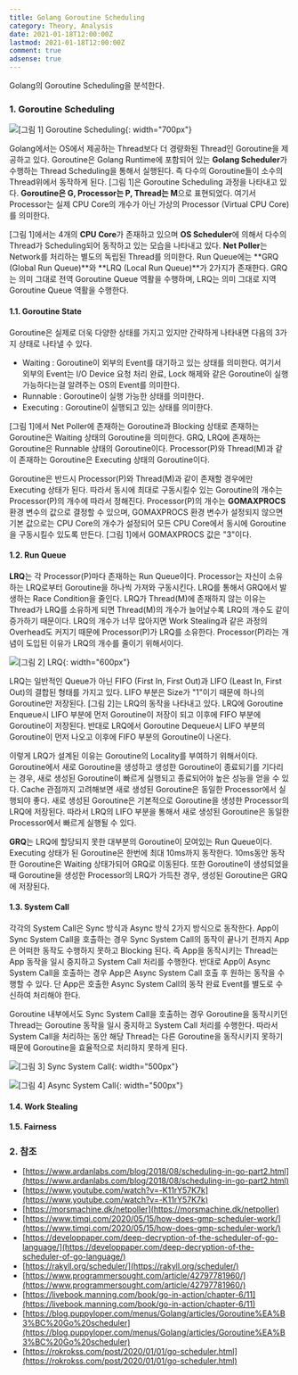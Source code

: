 ```yaml
---
title: Golang Goroutine Scheduling
category: Theory, Analysis
date: 2021-01-18T12:00:00Z
lastmod: 2021-01-18T12:00:00Z
comment: true
adsense: true
---
```


Golang의 Goroutine Scheduling을 분석한다.

### 1. Goroutine Scheduling

![[그림 1] Goroutine Scheduling]({{site.baseurl}}/images/theory_analysis/Golang_Goroutine_Scheduling/Golang_Goroutine_Scheduling.PNG){: width="700px"}

Golang에서는 OS에서 제공하는 Thread보다 더 경량화된 Thread인 Goroutine을 제공하고 있다. Goroutine은 Golang Runtime에 포함되어 있는 **Golang Scheduler**가 수행하는 Thread Scheduling을 통해서 실행된다. 즉 다수의 Goroutine들이 소수의 Thread위에서 동작하게 된다. [그림 1]은 Goroutine Scheduling 과정을 나타내고 있다. **Goroutine은 G, Processor는 P, Thread는 M**으로 표현되었다. 여기서 Processor는 실제 CPU Core의 개수가 아닌 가상의 Processor (Virtual CPU Core)를 의미한다.

[그림 1]에서는 4개의 **CPU Core**가 존재하고 있으며 **OS Scheduler**에 의해서 다수의 Thread가 Scheduling되어 동작하고 있는 모습을 나타내고 있다. **Net Poller**는 Network를 처리하는 별도의 독립된 Thread를 의미한다. Run Queue에는 **GRQ (Global Run Queue)**와 **LRQ (Local Run Queue)**가 2가지가 존재한다. GRQ는 의미 그대로 전역 Goroutine Queue 역활을 수행하며, LRQ는 의미 그대로 지역 Goroutine Queue 역활을 수행한다.

#### 1.1. Goroutine State

Goroutine은 실제로 더욱 다양한 상태를 가지고 있지만 간략하게 나타내면 다음의 3가지 상태로 나타낼 수 있다.

* Waiting : Goroutine이 외부의 Event를 대기하고 있는 상태를 의미한다. 여기서 외부의 Event는 I/O Device 요청 처리 완료, Lock 해제와 같은 Goroutine이 실행 가능하다는걸 알려주는 OS의 Event를 의미한다.
* Runnable : Goroutine이 실행 가능한 상태를 의미한다.
* Executing : Goroutine이 실행되고 있는 상태를 의미한다.

[그림 1]에서 Net Poller에 존재하는 Goroutine과 Blocking 상태로 존재하는 Goroutine은 Waiting 상태의 Goroutine을 의미한다. GRQ, LRQ에 존재하는 Goroutine은 Runnable 상태의 Goroutine이다. Processor(P)와 Thread(M)과 같이 존재하는 Goroutine은 Executing 상태의 Goroutine이다.

Goroutine은 반드시 Processor(P)와 Thread(M)과 같이 존재할 경우에만 Executing 상태가 된다. 따라서 동시에 최대로 구동시킬수 있는 Goroutine의 개수는 Processor(P)의 개수에 따라서 정해진다. Processor(P)의 개수는 **GOMAXPROCS** 환경 변수의 값으로 결정할 수 있으며, GOMAXPROCS 환경 변수가 설정되지 않으면 기본 값으로는 CPU Core의 개수가 설정되어 모든 CPU Core에서 동시에 Goroutine을 구동시킬수 있도록 만든다. [그림 1]에서 GOMAXPROCS 값은 "3"이다.

#### 1.2. Run Queue

**LRQ**는 각 Processor(P)마다 존재하는 Run Queue이다. Processor는 자신이 소유하는 LRQ로부터 Goroutine을 하나씩 가져와 구동시킨다. LRQ를 통해서 GRQ에서 발생하는 Race Condition을 줄인다. LRQ가 Thread(M)에 존재하지 않는 이유는 Thread가 LRQ를 소유하게 되면 Thread(M)의 개수가 늘어날수록 LRQ의 개수도 같이 증가하기 때문이다. LRQ의 개수가 너무 많아지면 Work Stealing과 같은 과정의 Overhead도 커지기 때문에 Processor(P)가 LRQ를 소유한다. Processor(P)라는 개념이 도입된 이유가 LRQ의 개수를 줄이기 위해서이다.

![[그림 2] LRQ]({{site.baseurl}}/images/theory_analysis/Golang_Goroutine_Scheduling/LRQ.PNG){: width="600px"}

LRQ는 일반적인 Queue가 아닌 FIFO (First In, First Out)과 LIFO (Least In, First Out)의 결합된 형태를 가지고 있다. LIFO 부분은 Size가 "1"이기 때문에 하나의 Goroutine만 저장된다. [그림 2]는 LRQ의 동작을 나타내고 있다. LRQ에 Goroutine Enqueue시 LIFO 부분에 먼저 Goroutine이 저장이 되고 이후에 FIFO 부분에 Goroutine이 저장된다. 반대로 LRQ에서 Goroutine Dequeue시 LIFO 부분의 Goroutine이 먼저 나오고 이후에 FIFO 부분의 Goroutine이 나온다.

이렇게 LRQ가 설계된 이유는 Goroutine의 Locality를 부여하기 위해서이다. Goroutine에서 새로 Goroutine을 생성하고 생성한 Goroutine이 종료되기를 기다리는 경우, 새로 생성된 Goroutine이 빠르게 실행되고 종료되어야 높은 성능을 얻을 수 있다. Cache 관점까지 고려해보면 새로 생성된 Goroutine은 동일한 Processor에서 실행되야 좋다. 새로 생성된 Goroutine은 기본적으로 Goroutine을 생성한 Processor의 LRQ에 저장된다. 따라서 LRQ의 LIFO 부분을 통해서 새로 생성된 Goroutine은 동일한 Processor에서 빠르게 실행될 수 있다.

**GRQ**는 LRQ에 할당되지 못한 대부분의 Goroutine이 모여있는 Run Queue이다. Executing 상태가 된 Goroutine은 한번에 최대 10ms까지 동작한다. 10ms동안 동작한 Goroutine은 Waiting 상태가되어 GRQ로 이동된다. 또한 Goroutine이 생성되었을때 Goroutine을 생성한 Processor의 LRQ가 가득찬 경우, 생성된 Goroutine은 GRQ에 저장된다.

#### 1.3. System Call

각각의 System Call은 Sync 방식과 Async 방식 2가지 방식으로 동작한다. App이 Sync System Call을 호출하는 경우 Sync System Call의 동작이 끝나기 전까지 App은 어떠한 동작도 수행하지 못하고 Blocking 된다. 즉 App을 동작시키는 Thread는 App 동작을 일시 중지하고 System Call 처리를 수행한다. 반대로 App이 Async System Call을 호출하는 경우 App은 Async System Call 호출 후 원하는 동작을 수행할 수 있다. 단 App은 호출한 Async System Call의 동작 완료 Event를 별도로 수신하여 처리해야 한다.

Goroutine 내부에서도 Sync System Call을 호출하는 경우 Goroutine을 동작시키던 Thread는 Goroutine 동작을 일시 중지하고 System Call 처리를 수행한다. 따라서 System Call을 처리하는 동안 해당 Thread는 다른 Goroutine을 동작시키지 못하기 때문에 Goroutine을 효율적으로 처리하지 못하게 된다.

![[그림 3] Sync System Call]({{site.baseurl}}/images/theory_analysis/Golang_Goroutine_Scheduling/Sync_System_Call.PNG){: width="500px"}

![[그림 4] Async System Call]({{site.baseurl}}/images/theory_analysis/Golang_Goroutine_Scheduling/Async_System_Call.PNG){: width="500px"}

#### 1.4. Work Stealing

#### 1.5. Fairness

### 2. 참조

* [https://www.ardanlabs.com/blog/2018/08/scheduling-in-go-part2.html](https://www.ardanlabs.com/blog/2018/08/scheduling-in-go-part2.html)
* [https://www.youtube.com/watch?v=-K11rY57K7k](https://www.youtube.com/watch?v=-K11rY57K7k)
* [https://morsmachine.dk/netpoller](https://morsmachine.dk/netpoller)
* [https://www.timqi.com/2020/05/15/how-does-gmp-scheduler-work/](https://www.timqi.com/2020/05/15/how-does-gmp-scheduler-work/)
* [https://developpaper.com/deep-decryption-of-the-scheduler-of-go-language/](https://developpaper.com/deep-decryption-of-the-scheduler-of-go-language/)
* [https://rakyll.org/scheduler/](https://rakyll.org/scheduler/)
* [https://www.programmersought.com/article/42797781960/](https://www.programmersought.com/article/42797781960/)
* [https://livebook.manning.com/book/go-in-action/chapter-6/11](https://livebook.manning.com/book/go-in-action/chapter-6/11)
* [https://blog.puppyloper.com/menus/Golang/articles/Goroutine%EA%B3%BC%20Go%20scheduler](https://blog.puppyloper.com/menus/Golang/articles/Goroutine%EA%B3%BC%20Go%20scheduler)
* [https://rokrokss.com/post/2020/01/01/go-scheduler.html](https://rokrokss.com/post/2020/01/01/go-scheduler.html)
